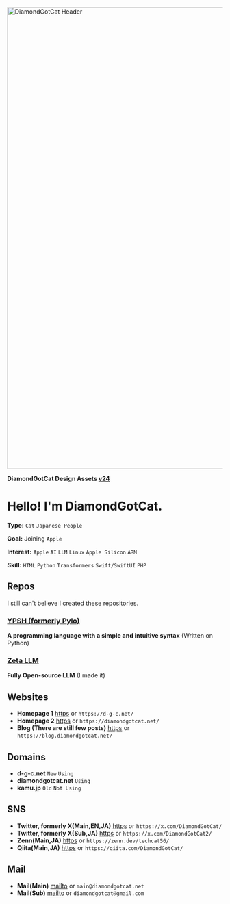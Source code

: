 
<img width="1920" height="1080" alt="DiamondGotCat Header" src="https://github.com/user-attachments/assets/289b2fee-4e03-43ac-87d0-570b83a6e93b" />

**DiamondGotCat Design Assets [v24](https://github.com/DiamondGotCat/design-assets/releases/)**

# Hello! I'm DiamondGotCat.

**Type:** `Cat` `Japanese People`

**Goal:** Joining `Apple`

**Interest:** `Apple` `AI` `LLM` `Linux` `Apple Silicon` `ARM`

**Skill:** `HTML` `Python` `Transformers` `Swift/SwiftUI` `PHP`

## Repos
I still can't believe I created these repositories.

### [YPSH (formerly Pylo)](https://github.com/DiamondGotCat/YPSH/)
**A programming language with a simple and intuitive syntax** (Written on Python)

### [Zeta LLM](https://github.com/Zeta-DGC/Zeta-LLM/)
**Fully Open-source LLM** (I made it)

## Websites
- **Homepage 1** [https](https://d-g-c.net/) or `https://d-g-c.net/`
- **Homepage 2** [https](https://diamondgotcat.net/) or `https://diamondgotcat.net/`
- **Blog (There are still few posts)** [https](https://blog.diamondgotcat.net/) or `https://blog.diamondgotcat.net/`

## Domains
- **d-g-c.net** `New` `Using`
- **diamondgotcat.net** `Using`
- **kamu.jp** `Old` `Not Using`

## SNS
- **Twitter, formerly X(Main,EN,JA)** [https](https://x.com/DiamondGotCat/) or `https://x.com/DiamondGotCat/`
- **Twitter, formerly X(Sub,JA)** [https](https://x.com/DiamondGotCat2/) or `https://x.com/DiamondGotCat2/`
- **Zenn(Main,JA)** [https](https://zenn.dev/techcat56/) or `https://zenn.dev/techcat56/`
- **Qiita(Main,JA)** [https](https://qiita.com/DiamondGotCat/) or `https://qiita.com/DiamondGotCat/`

## Mail
- **Mail(Main)** [mailto](mailto:main@diamondgotcat.net) or `main@diamondgotcat.net`
- **Mail(Sub)** [mailto](mailto:diamondgotcat@gmail.com) or `diamondgotcat@gmail.com`
